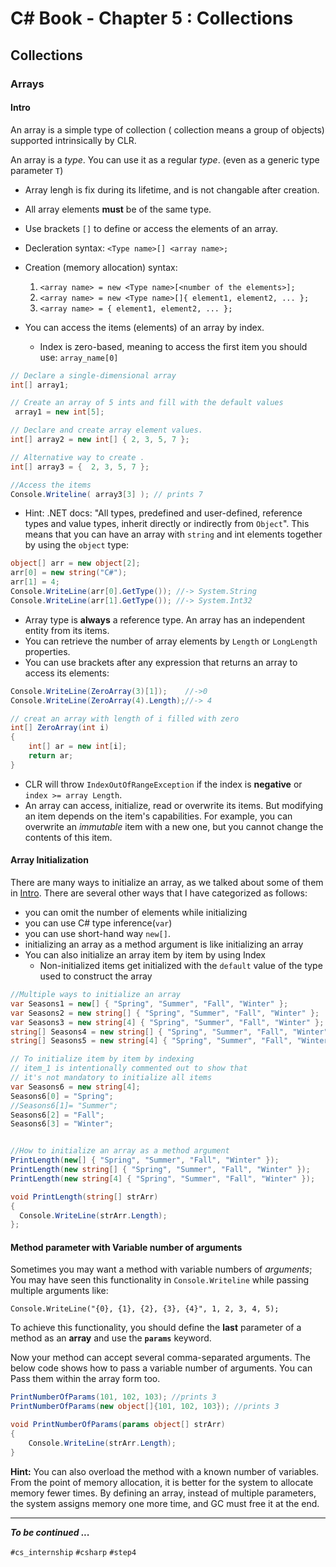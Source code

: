 # C# Book - Chapter 5 : Collections
## Collections
### Arrays
#### Intro
An array is a simple type of collection ( collection means a group of objects) supported intrinsically by CLR.

An array is a *type*. You can use it as a regular *type*. (even as a generic type parameter `T`)

- Array lengh is fix during its lifetime, and is not changable after creation.
- All array elements **must** be of the same type.
- Use brackets `[]` to define or access the elements of an array.
- Decleration syntax: `<Type name>[] <array name>;`
- Creation (memory allocation) syntax:
  1.  `<array name> = new <Type name>[<number of the elements>];`
  2.  `<array name> = new <Type name>[]{ element1, element2, ... };`
  3.  `<array name> = { element1, element2, ... };`

- You can access the items (elements) of an array by index.
  - Index is zero-based, meaning to access the first item you should use: `array_name[0]`

```csharp
// Declare a single-dimensional array
int[] array1;

// Create an array of 5 ints and fill with the default values
 array1 = new int[5];

// Declare and create array element values.
int[] array2 = new int[] { 2, 3, 5, 7 };

// Alternative way to create .
int[] array3 = {  2, 3, 5, 7 };

//Access the items
Console.Writeline( array3[3] ); // prints 7
```

- Hint: .NET docs: "All types, predefined and user-defined, reference types and value types, inherit directly or indirectly from `Object`". This means that you can have an array with `string` and int elements together by using the `object` type:

```csharp
object[] arr = new object[2];
arr[0] = new string("C#");
arr[1] = 4;
Console.WriteLine(arr[0].GetType()); //-> System.String
Console.WriteLine(arr[1].GetType()); //-> System.Int32
```
- Array type is **always** a reference type. An array has an independent entity from its items.
- You can retrieve the number of array elements by `Length` or `LongLength` properties.
- You can use brackets after any expression that returns an array to access its elements:

```csharp
Console.WriteLine(ZeroArray(3)[1]);    //->0
Console.WriteLine(ZeroArray(4).Length);//-> 4

// creat an array with length of i filled with zero
int[] ZeroArray(int i)
{
    int[] ar = new int[i];
    return ar;
}
```

- CLR will throw `IndexOutOfRangeException` if the index is **negative** or `index >= array Length`.
- An array can access, initialize, read or overwrite its items. But modifying an item depends on the item's capabilities. For example, you can overwrite an *immutable* item with a new one, but you cannot change the contents of this item.

#### Array Initialization
There are many ways to initialize an array, as we talked about some of them in [Intro](#intro). There are several other ways that I have categorized as follows:
- you can omit the number of elements while initializing
- you can use C# type inference(`var`)
- you can use short-hand way `new[]`.
- initializing an array as a method argument is like initializing an array
- You can also initialize an array item by item by using Index
  - Non-initialized items get initialized with the `default` value of the type used to construct the array

```csharp
//Multiple ways to initialize an array
var Seasons1 = new[] { "Spring", "Summer", "Fall", "Winter" };
var Seasons2 = new string[] { "Spring", "Summer", "Fall", "Winter" };
var Seasons3 = new string[4] { "Spring", "Summer", "Fall", "Winter" };
string[] Seasons4 = new string[] { "Spring", "Summer", "Fall", "Winter" };
string[] Seasons5 = new string[4] { "Spring", "Summer", "Fall", "Winter" };

// To initialize item by item by indexing
// item_1 is intentionally commented out to show that
// it's not mandatory to initialize all items
var Seasons6 = new string[4];
Seasons6[0] = "Spring";
//Seasons6[1]= "Summer";
Seasons6[2] = "Fall";
Seasons6[3] = "Winter";


//How to initialize an array as a method argument
PrintLength(new[] { "Spring", "Summer", "Fall", "Winter" });
PrintLength(new string[] { "Spring", "Summer", "Fall", "Winter" });
PrintLength(new string[4] { "Spring", "Summer", "Fall", "Winter" });

void PrintLength(string[] strArr)
{
  Console.WriteLine(strArr.Length);
};
```

#### Method parameter with Variable number of arguments
Sometimes you may want a method with variable numbers of *arguments*; You may have seen this functionality in `Console.Writeline` while passing multiple arguments like: 

`Console.WriteLine("{0}, {1}, {2}, {3}, {4}", 1, 2, 3, 4, 5);`

To achieve this functionality, you should define the **last** parameter of a method as an **array** and use the **`params`** keyword.

Now your method can accept several comma-separated arguments. 
The below code shows how to pass a variable number of arguments. You can Pass them within the array form too.

```csharp
PrintNumberOfParams(101, 102, 103); //prints 3
PrintNumberOfParams(new object[]{101, 102, 103}); //prints 3

void PrintNumberOfParams(params object[] strArr)
{
    Console.WriteLine(strArr.Length);
}

```

**Hint:** You can also overload the method with a known number of variables. From the point of memory allocation, it is better for the system to allocate memory fewer times. By defining an array, instead of multiple parameters, the system assigns memory one more time, and GC must free it at the end.


---
***To be continued ...***

`#cs_internship` `#csharp` `#step4`
